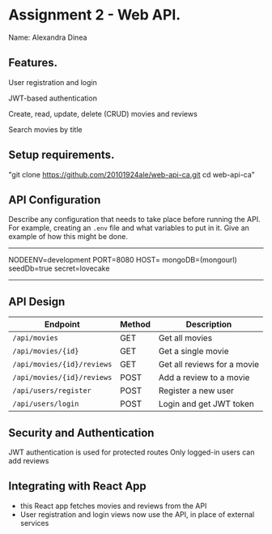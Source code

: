 # Assignment 2 - Web API.

Name: Alexandra Dinea

## Features.

User registration and login

JWT-based authentication

Create, read, update, delete (CRUD) movies and reviews

Search movies by title

## Setup requirements.

"git clone https://github.com/20101924ale/web-api-ca.git
cd web-api-ca"


## API Configuration

Describe any configuration that needs to take place before running the API. For example, creating an `.env` file and what variables to put in it. Give an example of how this might be done.

______________________
NODEENV=development
PORT=8080
HOST=
mongoDB=(mongourl)
seedDb=true
secret=lovecake
______________________

## API Design

| Endpoint                   | Method | Description                 |
| -------------------------- | ------ | --------------------------- |
| `/api/movies`              | GET    | Get all movies              |
| `/api/movies/{id}`         | GET    | Get a single movie          |
| `/api/movies/{id}/reviews` | GET    | Get all reviews for a movie |
| `/api/movies/{id}/reviews` | POST   | Add a review to a movie     |
| `/api/users/register`      | POST   | Register a new user         |
| `/api/users/login`         | POST   | Login and get JWT token     |

## Security and Authentication

JWT authentication is used for protected routes
Only logged-in users can add reviews

## Integrating with React App

- this React app fetches movies and reviews from the API
- User registration and login views now use the API, in place of external services
 
